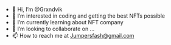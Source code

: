 - 👋 Hi, I’m @Grxndvik
- 👀 I’m interested in coding and getting the best NFTs possible
- 🌱 I’m currently learning about NFT company
- 💞️ I’m looking to collaborate on ...
- 📫 How to reach me at Jumpersfash@gmail.com

<!---
Grxndvik/Grxndvik is a ✨ special ✨ repository because its `README.md` (this file) appears on your GitHub profile.
You can click the Preview link to take a look at your changes.
--->
